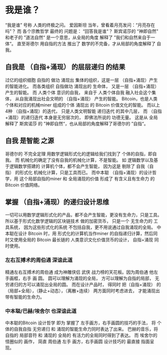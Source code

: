 # 我是谁？
“我是谁” 号称 人类的终极之问。
爱因斯坦 当年，曾看着月亮发问：“月亮存在吗”？ 
而 各个宗教哲学 最终的 问题是： “回答我是谁“？
斯宾诺莎的 “神即自然” 和老子的 ”道法自然“ 是一个意思，从全局的角度 解释了 ”我们和自然来自于一体“。 
直至哥德尔 用自指的方法 推出了 数学的不完备，才从局部的角度解释了  自我。


## 自我是 （自指+涌现） 的层层递归 的结果
过亿的组织细胞 自指的 做功  涌现出 集体的组织，这是一层 （自指+涌现）产生的智能进化。
而各类组织 自指做功 涌现出的 生命体， 又是一层 （自指+涌现） 产生的智能。
而 人类个体 意识的自我， 来自于  人类个体自我 融入社会这个集体， 从自我涌现出社会文明的 （自指+涌现） 产生的智能。
Bitcoin，也是人类个体和对应的机械miner 组成的个体  涌现出 的 Bitcoin 价值文化的智能。
而以上 4种 （自指+涌现）的迭代， 只是人类文明智能 递归迭代 的其中几层， 而 （自指+涌现）的递归迭代 本身是无穷层次的， 即佛法所说的 功德无量。 
这是从 全局 解释了 斯宾诺莎 的 ”神即自然“，也从局部的角度解释了哥德尔的 ”自指“。

## 自我 是智能 之源
哥德尔的 不完全定理  用数学逻辑形式化的逻辑给我们找到了 个体的自指，即自我。 
而 机械化的确定了没有自我的机械化计算，不是智能。 
如 逻辑数学以及基于逻辑数学搭建的 计算机个体，都不会产生智能， 因为这是 剔除了 自我（自指） 的形式化 机械化计算，只是工具而已。 
而中本聪 （自指+涌现）的设计哲学，用 这个局部自指的miner 和 全局涌现的价值 形成了 有含义且有生命力 的Bitcoin 价值网络。

## 掌握 （自指+涌现）的递归设计思维
一切可以用数学逻辑形式化的产品，都不会产生智能，更没有生命力，只是工具。
所以基于形式化数学逻辑的区块链技术 做的加密货币， 只是一个 无生命力的 工具系统， 因为这些形式化的系统 不包括自我，更不用说通过自我涌现的全局。 
中本聪在设计 Bitcoin 时，用 形式化的计算机当作miner 的自指递归计算，然后同时又使用全局的 Bitcoin 最长链的 人类意识文化价值货币的设计， 自指+涌现 同时使用。

### 左右互搏术的周伯通 深谙此道
精通左右互搏术的周伯通 成为神雕侠侣 武侠 战力榜的天花板。因为周伯通 他左手画框，右手 画 圆。 圆可以理解为涌现的全局， 方可以理解为自指的局部， 无穷递归的方可以涌现出全局的圆。
而在设计产品时， 得同时 把（自指+涌现） 的 （局部+全局），（静止+动态），（离散+连续） 两方面同时考虑进去， 才能涌现出带有智能的生命力。 

### 中本聪/巴赫/埃舍尔 也深谙此道
中本聪的Bitcoin 设计哲学 即为 掌握了 左手画方，右手画圆的技巧的手法， 将 个体的自我自指 无穷递归 和 涌现的智能生命力同时表达了出来。 
巴赫的音乐，将 自指的 局部音符 和 涌现的 全局的 有活力的全局同时得到了表达。
而 埃舍尔的 怪圈似的 画作， 简直 周伯通 左手 画方，右手画圆 设计技巧的 最直接 指面呈现。 
